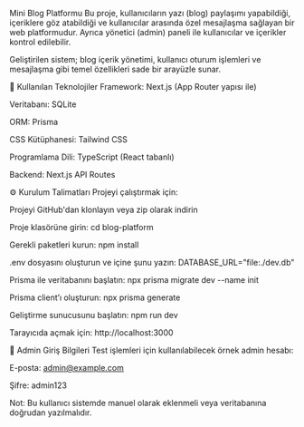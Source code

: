 Mini Blog Platformu
Bu proje, kullanıcıların yazı (blog) paylaşımı yapabildiği, içeriklere göz atabildiği ve kullanıcılar arasında özel mesajlaşma sağlayan bir web platformudur. Ayrıca yönetici (admin) paneli ile kullanıcılar ve içerikler kontrol edilebilir.

Geliştirilen sistem; blog içerik yönetimi, kullanıcı oturum işlemleri ve mesajlaşma gibi temel özellikleri sade bir arayüzle sunar.

🚀 Kullanılan Teknolojiler
Framework: Next.js (App Router yapısı ile)

Veritabanı: SQLite

ORM: Prisma

CSS Kütüphanesi: Tailwind CSS

Programlama Dili: TypeScript (React tabanlı)

Backend: Next.js API Routes

⚙️ Kurulum Talimatları
Projeyi çalıştırmak için:

Projeyi GitHub'dan klonlayın veya zip olarak indirin

Proje klasörüne girin:
cd blog-platform

Gerekli paketleri kurun:
npm install

.env dosyasını oluşturun ve içine şunu yazın:
DATABASE_URL="file:./dev.db"

Prisma ile veritabanını başlatın:
npx prisma migrate dev --name init

Prisma client’ı oluşturun:
npx prisma generate

Geliştirme sunucusunu başlatın:
npm run dev

Tarayıcıda açmak için:
http://localhost:3000

🧪 Admin Giriş Bilgileri
Test işlemleri için kullanılabilecek örnek admin hesabı:

E-posta: admin@example.com

Şifre: admin123

Not: Bu kullanıcı sistemde manuel olarak eklenmeli veya veritabanına doğrudan yazılmalıdır.
